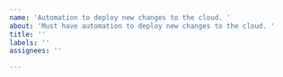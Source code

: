 ```yaml
---
name: 'Automation to deploy new changes to the cloud. '
about: 'Must have automation to deploy new changes to the cloud. '
title: ''
labels: ''
assignees: ''

---
```



